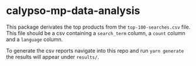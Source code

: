 # calypso-mp-data-analysis

This package derivates the top products from the `top-100-searches.csv` file. This file should be a csv containing a `search_term` column, a `count` column and a `language` column.

To generate the csv reports navigate into this repo and run `yarn generate` the results will appear under `results/`.